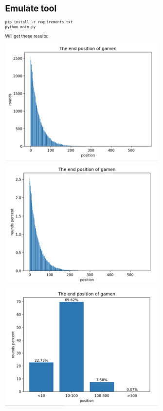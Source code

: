 # Emulate tool

```
pip install -r requirements.txt
python main.py
```

Will get these results:

![chart1.png](chart1.png)

![chart2.png](chart2.png)

![chart3.png](chart3.png)
